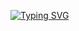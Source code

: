 [![Typing SVG](https://readme-typing-svg.demolab.com/?lines=A+dyscalculic;Trying+to+develop+stuff)](https://git.io/typing-svg)
